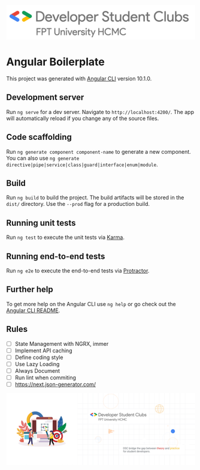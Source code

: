 ![DSC FPTU HCMC](/src/assets/images/dsc-fptu-hcmc/DSC_FPT_University_HCMC_Horizontal_Logo.png)

# Angular Boilerplate
This project was generated with [Angular CLI](https://github.com/angular/angular-cli) version 10.1.0.

## Development server

Run `ng serve` for a dev server. Navigate to `http://localhost:4200/`. The app will automatically reload if you change any of the source files.

## Code scaffolding

Run `ng generate component component-name` to generate a new component. You can also use `ng generate directive|pipe|service|class|guard|interface|enum|module`.

## Build

Run `ng build` to build the project. The build artifacts will be stored in the `dist/` directory. Use the `--prod` flag for a production build.

## Running unit tests

Run `ng test` to execute the unit tests via [Karma](https://karma-runner.github.io).

## Running end-to-end tests

Run `ng e2e` to execute the end-to-end tests via [Protractor](http://www.protractortest.org/).

## Further help

To get more help on the Angular CLI use `ng help` or go check out the [Angular CLI README](https://github.com/angular/angular-cli/blob/master/README.md).

## Rules
- [ ] State Management with NGRX, immer
- [ ] Implement API caching
- [ ] Define coding style
- [ ] Use Lazy Loading
- [ ] Always Document
- [ ] Run lint when commiting
- [ ] https://next.json-generator.com/

![DSC FPTU HCMC](/src/assets/images/dsc-fptu-hcmc/HOME_PAGE_BANNERS.png)